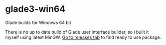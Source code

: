 # glade3-win64
Glade builds for Windows 64 bit

There is no up to date build of Glade user interface builder, so i built it myself using latest MinGW. [Go to releases tab](/duxet/glade3-win64/releases) to find ready to use package.
